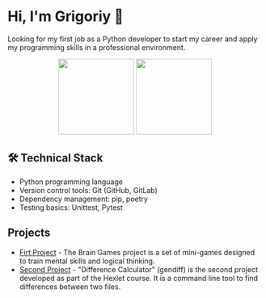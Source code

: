 # Hi, I'm Grigoriy 👋
Looking for my first job as a Python developer to start my career and apply my programming skills in a professional environment.

<p align='center'>
   <a href="https://github-readme-stats.vercel.app/api?username=GrigoriyKruchinin&show_icons=true&count_private=true"><img
           height=150
           src="https://github-readme-stats.vercel.app/api?username=GrigoriyKruchinin&show_icons=true&count_private=true"/></a>
   <a href="https://github.com/GrigoriyKruchinin/github-readme-stats"><img height=150
                                                                  src="https://github-readme-stats.vercel.app/api/top-langs/?username=GrigoriyKruchinin&layout=compact"/></a>
</p>

## 🛠 Technical Stack
*   Python programming language
*   Version control tools: Git (GitHub, GitLab)
*   Dependency management: pip, poetry
*   Testing basics: Unittest, Pytest

## Projects

*   [Firt Project](https://github.com/GrigoriyKruchinin/python-project-49) - The Brain Games project is a set of mini-games designed to train mental skills and logical thinking.
*   [Second Project](https://github.com/GrigoriyKruchinin/python-project-50) - "Difference Calculator" (gendiff) is the second project developed as part of the Hexlet course. It is a command line tool to find differences between two files.

##
